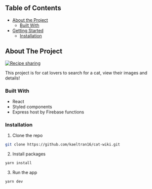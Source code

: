 
<!-- TABLE OF CONTENTS -->
## Table of Contents

* [About the Project](#about-the-project)
  * [Built With](#built-with)
* [Getting Started](#getting-started)
  * [Installation](#installation)



<!-- ABOUT THE PROJECT -->
## About The Project

[![Recipe sharing][product-screenshot]](https://cat-wiki.netlify.app/)

This project is for cat lovers to search for a cat, view their images and details! 

### Built With
* React
* Styled components
* Express host by Firebase functions

### Installation

1. Clone the repo
```sh
git clone https://github.com/kaeltran16/cat-wiki.git
```
2. Install packages
```sh
yarn install
```
3. Run the app
```JS
yarn dev
```
[product-screenshot]: https://res.cloudinary.com/medium-cloned/image/upload/v1605090423/Screen_Shot_2020-11-11_at_5.24.51_PM.png
